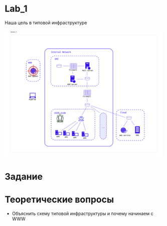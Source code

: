 # Lab_1 

Наша цель в типовой инфраструктуре

![Alt text](<Section 1 (1).png>)

# Задание

# Теоретические вопросы

- Объяснить схему типовой инфраструктуры и почему начинаем с WWW
